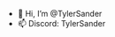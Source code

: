 - 👋 Hi, I’m @TylerSander
- 📫 Discord: TylerSander

<!---
Tender125/Tender125 is a ✨ special ✨ repository because its `README.md` (this file) appears on your GitHub profile.
You can click the Preview link to take a look at your changes.
--->
